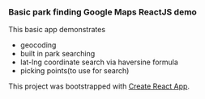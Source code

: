 ### Basic park finding Google Maps ReactJS demo
This basic app demonstrates
- geocoding
- built in park searching
- lat-lng coordinate search via haversine formula
- picking points(to use for search)

This project was bootstrapped with [Create React App](https://github.com/facebook/create-react-app).